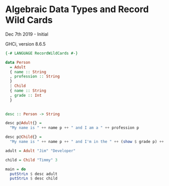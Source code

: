 Algebraic Data Types and Record Wild Cards
==========================================

Dec 7th 2019 - Initial

GHCi, version 8.6.5

```haskell
{-# LANGUAGE RecordWildCards #-}

data Person
  = Adult
  { name :: String
  , profession :: String
  }
  | Child
  { name :: String
  , grade :: Int
  }
  

desc :: Person -> String

desc p@Adult{} =
  "My name is " ++ name p ++ " and I am a " ++ profession p

desc p@Child{} =
  "My name is " ++ name p ++ " and I'm in the " ++ (show $ grade p) ++ " (rd/th/st) grade"

adult = Adult "Jim" "Developer"

child = Child "Timmy" 3

main = do
  putStrLn $ desc adult
  putStrLn $ desc child
```